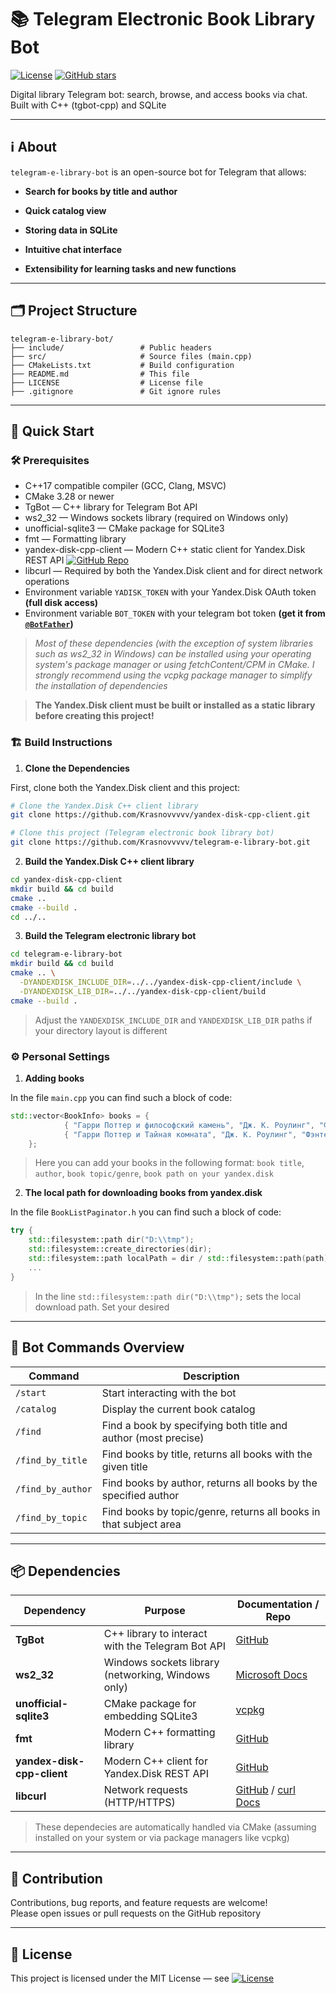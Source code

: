 # 📚 Telegram Electronic Book Library Bot

[![License](https://img.shields.io/github/license/Krasnovvvvv/telegram-e-library-bot)](LICENSE)
[![GitHub stars](https://img.shields.io/github/stars/Krasnovvvvv/telegram-e-library-bot?style=social)](https://github.com/Krasnovvvvv/telegram-e-library-bot/stargazers)

Digital library Telegram bot: search, browse, and access books via chat. Built with C++ (tgbot-cpp) and SQLite

---

## ℹ️ About

`telegram-e-library-bot` is an open-source bot for Telegram that allows:

- **Search for books by title and author**
  
- **Quick catalog view**

- **Storing data in SQLite**

- **Intuitive chat interface**

- **Extensibility for learning tasks and new functions**

---

## 🗂️ Project Structure
```
telegram-e-library-bot/
├── include/                 # Public headers
├── src/                     # Source files (main.cpp)
├── CMakeLists.txt           # Build configuration
├── README.md                # This file
├── LICENSE                  # License file
├── .gitignore               # Git ignore rules
```

---

## 🚀 Quick Start

### 🛠️ Prerequisites

- C++17 compatible compiler (GCC, Clang, MSVC)
- CMake 3.28 or newer
- TgBot — C++ library for Telegram Bot API
- ws2_32 — Windows sockets library (required on Windows only)
- unofficial-sqlite3 — CMake package for SQLite3
- fmt — Formatting library
- yandex-disk-cpp-client — Modern C++ static client for Yandex.Disk REST API  [![GitHub Repo](https://img.shields.io/badge/GitHub_Repo-222222?logo=github&logoColor=white&style=flat-square)](https://github.com/Krasnovvvvv/yandex-disk-cpp-client)
- libcurl — Required by both the Yandex.Disk client and for direct network operations
- Environment variable `YADISK_TOKEN` with your Yandex.Disk OAuth token **(full disk access)**
- Environment variable `BOT_TOKEN` with your telegram bot token **(get it from [`@BotFather`](https://t.me/BotFather))**

> *Most of these dependencies (with the exception of system libraries such as ws2_32 in Windows) can be installed using your operating system's package manager or using fetchContent/CPM in CMake. I strongly recommend using the vcpkg package manager to simplify the installation of dependencies*

> **The Yandex.Disk client must be built or installed as a static library before creating this project!**


### 🏗️ Build Instructions

1. **Clone the Dependencies**

First, clone both the Yandex.Disk client and this project:
```sh
# Clone the Yandex.Disk C++ client library
git clone https://github.com/Krasnovvvvv/yandex-disk-cpp-client.git

# Clone this project (Telegram electronic book library bot)
git clone https://github.com/Krasnovvvvv/telegram-e-library-bot.git

```
2. **Build the Yandex.Disk C++ client library**

```sh
cd yandex-disk-cpp-client
mkdir build && cd build
cmake ..
cmake --build .
cd ../..
```
3. **Build the Telegram electronic library bot**

```sh
cd telegram-e-library-bot
mkdir build && cd build
cmake .. \
  -DYANDEXDISK_INCLUDE_DIR=../../yandex-disk-cpp-client/include \
  -DYANDEXDISK_LIB_DIR=../../yandex-disk-cpp-client/build
cmake --build .
```
> Adjust the `YANDEXDISK_INCLUDE_DIR` and `YANDEXDISK_LIB_DIR` paths if your directory layout is different


### ⚙️ Personal Settings

1. **Adding books**

In the file `main.cpp` you can find such a block of code:
```cpp
std::vector<BookInfo> books = {
            { "Гарри Поттер и философский камень", "Дж. К. Роулинг", "Фэнтези", "/files/harry_potter_1.pdf" },
            { "Гарри Поттер и Тайная комната", "Дж. К. Роулинг", "Фэнтези", "/files/harry_potter_2.pdf" }
    };
```
> Here you can add your books in the following format: `book title`, `author`, `book topic/genre`, `book path on your yandex.disk`

2. **The local path for downloading books from yandex.disk**

In the file `BookListPaginator.h` you can find such a block of code:
```cpp
try {
    std::filesystem::path dir("D:\\tmp");
    std::filesystem::create_directories(dir);
    std::filesystem::path localPath = dir / std::filesystem::path(path).filename();
    ...
}
```
> In the line `std::filesystem::path dir("D:\\tmp");` sets the local download path. Set your desired

---

## 🤖 Bot Commands Overview

| Command             | Description                                                        |
|---------------------|--------------------------------------------------------------------|
| `/start`            | Start interacting with the bot                                     |
| `/catalog`          | Display the current book catalog                                   |
| `/find`             | Find a book by specifying both title and author (most precise)     |
| `/find_by_title`    | Find books by title, returns all books with the given title        |
| `/find_by_author`   | Find books by author, returns all books by the specified author    |
| `/find_by_topic`    | Find books by topic/genre, returns all books in that subject area  |

---

## 📦 Dependencies

| Dependency                  | Purpose                                               | Documentation / Repo                                         |
|-----------------------------|------------------------------------------------------|--------------------------------------------------------------|
| **TgBot**                   | C++ library to interact with the Telegram Bot API    | [GitHub](https://github.com/reo7sp/tgbot-cpp)                |
| **ws2_32**                  | Windows sockets library (networking, Windows only)   | [Microsoft Docs](https://docs.microsoft.com/en-us/windows/win32/winsock/windows-sockets-start-page-2) |
| **unofficial-sqlite3**      | CMake package for embedding SQLite3                  | [vcpkg](https://github.com/microsoft/vcpkg/tree/master/ports/sqlite3) |
| **fmt**                     | Modern C++ formatting library                        | [GitHub](https://github.com/fmtlib/fmt)                      |
| **yandex-disk-cpp-client**  | Modern C++ client for Yandex.Disk REST API           | [GitHub](https://github.com/Krasnovvvvv/yandex-disk-cpp-client) |
| **libcurl**                 | Network requests (HTTP/HTTPS)                        | [GitHub](https://github.com/curl/curl) / [curl Docs](https://curl.se/libcurl/) |

> These dependecies are automatically handled via CMake (assuming installed on your system or via package managers like vcpkg)

---

## 🤝 Contribution

Contributions, bug reports, and feature requests are welcome!  
Please open issues or pull requests on the GitHub repository

---

## 📝 License

This project is licensed under the MIT License — see [![License](https://img.shields.io/github/license/Krasnovvvvv/telegram-e-library-bot)](LICENSE)



